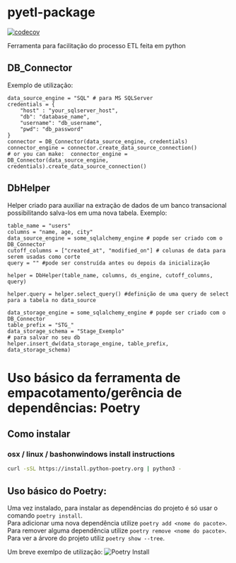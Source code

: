 # pyetl-package
[![codecov](https://codecov.io/gh/Bild-Vitta-Data-Team/pyetl-package/branch/main/graph/badge.svg?token=IFMEMUDG19)](https://codecov.io/gh/Bild-Vitta-Data-Team/pyetl-package)  

Ferramenta para facilitação do processo ETL feita em python


## DB_Connector  
Exemplo de utilização:  
```
data_source_engine = "SQL" # para MS SQLServer  
credentials = {  
    "host" : "your_sqlserver_host",  
    "db": "database_name",  
    "username": "db_username",  
    "pwd": "db_password"  
}  
connector = DB_Connector(data_source_engine, credentials)  
connector_engine = connector.create_data_source_connection()  
# or you can make:  connector_engine = DB_Connector(data_source_engine, credentials).create_data_source_connection()  
```

## DbHelper
Helper criado para auxiliar na extração de dados de um banco transacional possibilitando salva-los em uma nova tabela. Exemplo:  
```
table_name = "users"
columns = "name, age, city"
data_source_engine = some_sqlalchemy_engine # popde ser criado com o DB_Connector
cutoff_columns = ["created_at", "modified_on"] # colunas de data para serem usadas como corte
query = "" #pode ser construída antes ou depois da inicialização

helper = DbHelper(table_name, columns, ds_engine, cutoff_columns, query)

helper.query = helper.select_query() #definição de uma query de select para a tabela no data_source

data_storage_engine = some_sqlalchemy_engine # popde ser criado com o DB_Connector
table_prefix = "STG_" 
data_storage_schema = "Stage_Exemplo"
# para salvar no seu db 
helper.insert_dw(data_storage_engine, table_prefix, data_storage_schema)

```






# Uso básico da ferramenta de empacotamento/gerência de dependências: Poetry

## Como instalar
### osx / linux / bashonwindows install instructions
```bash
curl -sSL https://install.python-poetry.org | python3 -
```
## Uso básico do Poetry:
Uma vez instalado, para instalar as dependências do projeto é só usar o comando `poetry install`.   
Para adicionar uma nova dependência utilize `poetry add <nome do pacote>`.  
Para remover alguma dependência utilize `poetry remove <nome do pacote>`.   
Para ver a árvore do projeto utiliz `poetry show --tree`.  

Um breve exemlpo de utilização:
![Poetry Install](https://raw.githubusercontent.com/python-poetry/poetry/master/assets/install.gif)

